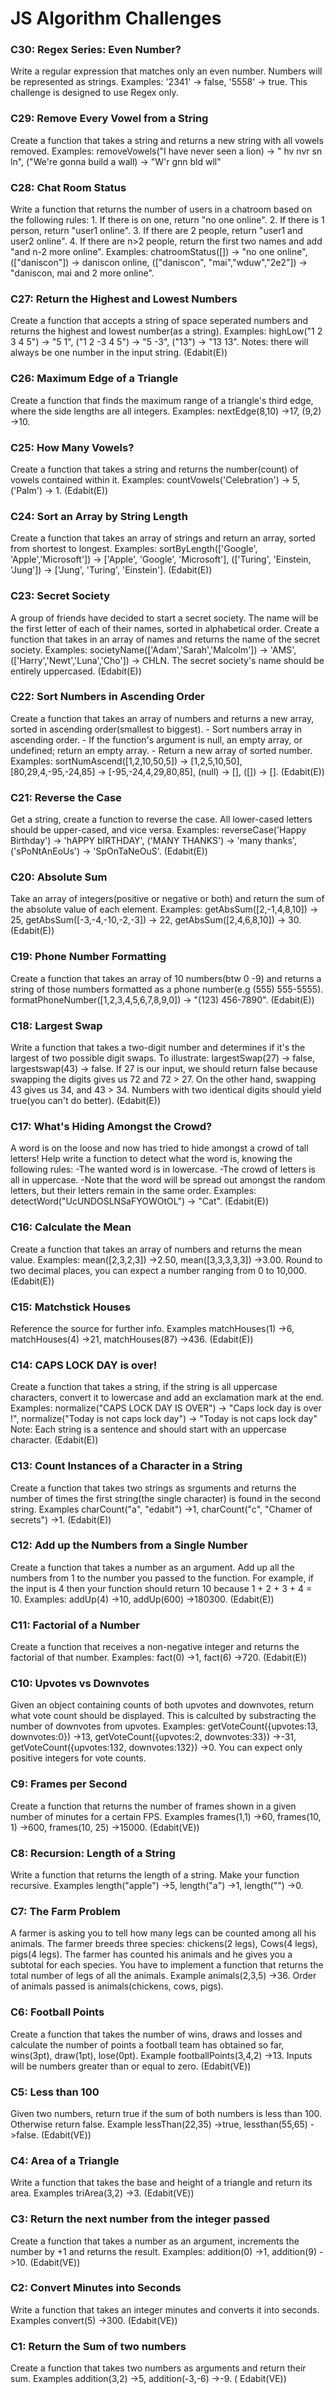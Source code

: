 # JS Algorithm Challenges


### C30: Regex Series: Even Number?

Write a regular expression that matches only an even number. Numbers will be represented as strings. Examples: '2341' -> false, '5558' -> true. This challenge is designed to use Regex only.



### C29: Remove Every Vowel from a String

Create a function that takes a string and returns a new string with all vowels removed. Examples: removeVowels("I have never seen a lion) -> " hv nvr sn ln", ("We're gonna build a wall) -> "W'r gnn bld  wll"



### C28: Chat Room Status

Write a function that returns the number of users in a chatroom based on the following rules:
    1. If there is on one, return "no one online".
    2. If there is 1 person, return "user1 online".
    3. If there are 2 people, return "user1 and user2 online".
    4. If there are n>2 people, return the first two names and add "and n-2 more online".
Examples: chatroomStatus([]) -> "no one online", (["daniscon"]) -> daniscon online, (["daniscon", "mai","wduw","2e2"]) -> "daniscon, mai and 2 more online".



### C27: Return the Highest and Lowest Numbers

Create a function that accepts a string of space seperated numbers and returns the highest and lowest number(as a string). Examples: highLow("1 2 3 4 5") -> "5 1", ("1 2 -3 4 5") -> "5 -3", ("13") -> "13 13". Notes: there will always be one number in the input string.        (Edabit(E))



### C26: Maximum Edge of a Triangle

Create a function that finds the maximum range of a triangle's third edge, where the side lengths are all integers. Examples: nextEdge(8,10) ->17, (9,2) ->10.



### C25: How Many Vowels?

Create a function that takes a string and returns the number(count) of vowels contained within it. Examples: countVowels('Celebration') -> 5, ('Palm') -> 1.        (Edabit(E))


### C24: Sort an Array by String Length

Create a function that takes an array of strings and return an array, sorted from shortest to longest. Examples: sortByLength(['Google', 'Apple','Microsoft']) -> ['Apple', 'Google', 'Microsoft'], (['Turing', 'Einstein, 'Jung']) -> ['Jung', 'Turing', 'Einstein'].      (Edabit(E))



### C23: Secret Society

A group of friends have decided to start a secret society. The name will be the first letter of each of their names, sorted in alphabetical order. Create a function that takes in an array of names and returns the name of the secret society. Examples: societyName(['Adam','Sarah','Malcolm']) -> 'AMS', (['Harry','Newt','Luna','Cho']) -> CHLN. The secret society's name should be entirely uppercased.      (Edabit(E))



### C22: Sort Numbers in Ascending Order

Create a function that takes an array of numbers and returns a new array, sorted in ascending order(smallest to biggest).
    - Sort numbers array in ascending order.
    - If the function's argument is null, an empty array, or undefined; return an empty array.
    - Return a new array of sorted number.
Examples: sortNumAscend([1,2,10,50,5]) -> [1,2,5,10,50], [80,29,4,-95,-24,85] -> [-95,-24,4,29,80,85], (null) -> [], ([]) -> [].        (Edabit(E))



### C21: Reverse the Case

Get a string, create a function to reverse the case. All lower-cased letters should be upper-cased, and vice versa. Examples: reverseCase('Happy Birthday') -> 'hAPPY bIRTHDAY', ('MANY THANKS') -> 'many thanks', ('sPoNtAnEoUs') -> 'SpOnTaNeOuS'.        (Edabit(E))



### C20: Absolute Sum

Take an array of integers(positive or negative or both) and return the sum of the absolute value of each element. Examples: getAbsSum([2,-1,4,8,10]) -> 25, getAbsSum([-3,-4,-10,-2,-3]) -> 22, getAbsSum([2,4,6,8,10]) -> 30.      (Edabit(E))



### C19: Phone Number Formatting

Create a function that takes an array of 10 numbers(btw 0 -9) and returns a string of those numbers formatted as a phone number(e.g (555) 555-5555). formatPhoneNumber([1,2,3,4,5,6,7,8,9,0]) -> "(123) 456-7890".      (Edabit(E))



### C18: Largest Swap

Write a function that takes a two-digit number and determines if it's the largest of two possible digit swaps. To illustrate: largestSwap(27) -> false, largestswap(43) -> false. If 27 is our input, we should return false because swapping the digits gives us 72 and 72 > 27. On the other hand, swapping 43 gives us 34, and 43 > 34. Numbers with two identical digits should yield true(you can't do better).        (Edabit(E))



### C17: What's Hiding Amongst the Crowd?

A word is on the loose and now has tried to hide amongst a crowd of tall letters! Help write a function to detect what the word is, knowing the following rules:
    -The wanted word is in lowercase.
    -The crowd of letters is all in uppercase.
    -Note that the word will be spread out amongst the random letters, but their letters remain in the same order.
Examples: detectWord("UcUNDOSLNSaFYOWOtOL") -> "Cat".       (Edabit(E))




### C16: Calculate the Mean

Create a function that takes an array of numbers and returns the mean value. Examples: mean([2,3,2,3]) ->2.50, mean([3,3,3,3,3]) ->3.00. Round to two decimal places, you can expect a number ranging from 0 to 10,000.       (Edabit(E))



### C15: Matchstick Houses

Reference the source for further info. Examples matchHouses(1) ->6, matchHouses(4) ->21, matchHouses(87) ->436.        (Edabit(E))



### C14: CAPS LOCK DAY is over!

Create a function that takes a string, if the string is all uppercase characters, convert it to lowercase and add an exclamation mark at the end. Examples: normalize("CAPS LOCK DAY IS OVER") -> "Caps lock day is over !", normalize("Today is not caps lock day") -> "Today is not caps lock day"    Note: Each string is a sentence and should start with an uppercase character.       (Edabit(E))



### C13: Count Instances of a Character in a String

Create a function that takes two strings as srguments and returns the number of times the first string(the single character) is found in the second string. Examples charCount("a", "edabit") ->1, charCount("c", "Chamer of secrets") ->1.         (Edabit(E))



### C12: Add up the Numbers from a Single Number

Create a function that takes a number as an argument. Add up all the numbers from 1 to the number you passed to the function. For example, if the input is 4 then your function should return 10 because 1 + 2 + 3 + 4 = 10. Examples: addUp(4) ->10, addUp(600) ->180300.      (Edabit(E))



### C11: Factorial of a Number

Create a function that receives a non-negative integer and returns the factorial of that number. Examples: fact(0) ->1, fact(6) ->720.      (Edabit(E))


### C10: Upvotes vs Downvotes

Given an object containing counts of both upvotes and downvotes, return what vote count should be displayed. This is calculted by substracting the number of downvotes from upvotes. Examples: getVoteCount({upvotes:13, downvotes:0}) ->13, getVoteCount({upvotes:2, downvotes:33}) ->-31, getVoteCount({upvotes:132, downvotes:132}) ->0. You can expect only positive integers for vote counts.



### C9: Frames per Second

Create a function that returns the number of frames shown in a given number of minutes for a certain FPS. Examples frames(1,1) ->60, frames(10, 1) ->600, frames(10, 25) ->15000.       (Edabit(VE))



### C8: Recursion: Length of a String

Write a function that returns the length of a string. Make your function recursive. Examples length("apple") ->5, length("a") ->1, length("") ->0.



### C7: The Farm Problem

A farmer is asking you to tell how many legs can be counted among all his animals. The farmer breeds three species: chickens(2 legs), Cows(4 legs), pigs(4 legs). The farmer has counted his animals and he gives you a subtotal for each species. You have to implement a function that returns the total number of legs of all the animals. Example animals(2,3,5) ->36. Order of animals passed is animals(chickens, cows, pigs).



### C6: Football Points

Create a function that takes the number of wins, draws and losses and calculate the number of points a football team has obtained so far, wins(3pt), draw(1pt), lose(0pt). Example footballPoints(3,4,2) ->13. Inputs will be numbers greater than or equal to zero.        (Edabit(VE))



### C5: Less than 100

Given two numbers, return true if the sum of both numbers is less than 100. Otherwise return false. Example lessThan(22,35) ->true, lessthan(55,65) ->false.        (Edabit(VE))



### C4: Area of a Triangle

Write a function that takes the base and height of a triangle and return its area. Examples triArea(3,2) ->3.       (Edabit(VE))



### C3: Return the next number from the integer passed

Create a function that takes a number as an argument, increments the number by +1 and returns the result. Examples: addition(0) ->1, addition(9) ->10.      (Edabit(VE))



### C2: Convert Minutes into Seconds

Write a function that takes an integer minutes and converts it into seconds. Examples convert(5) ->300.     (Edabit(VE))



### C1: Return the Sum of two numbers

Create a function that takes two numbers as arguments and return their sum. Examples addition(3,2) ->5, addition(-3,-6) ->-9.   ( Edabit(VE)) 




